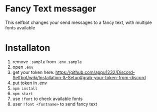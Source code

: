# Fancy Text messager

This selfbot changes your send messages to a fancy text, with multiple fonts available


# Installaton

1. remove `.sample` from `.env.sample`
2. open `.env` 
3. get your token here: https://github.com/appu1232/Discord-Selfbot/wiki/Installation-&-Setup#grab-your-token-from-discord
4. put token in .env
5. `npm install`
6. `npm start`
7. use `!font` to check available fonts
8. user `!font <fontname>` to send fancy text